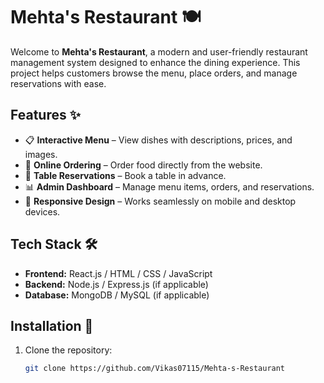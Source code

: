 # Mehta's Restaurant 🍽️

Welcome to **Mehta's Restaurant**, a modern and user-friendly restaurant management system designed to enhance the dining experience. This project helps customers browse the menu, place orders, and manage reservations with ease.

## Features ✨
- 📋 **Interactive Menu** – View dishes with descriptions, prices, and images.
- 🛒 **Online Ordering** – Order food directly from the website.
- 📅 **Table Reservations** – Book a table in advance.
- 📊 **Admin Dashboard** – Manage menu items, orders, and reservations.
- 📱 **Responsive Design** – Works seamlessly on mobile and desktop devices.

## Tech Stack 🛠️
- **Frontend:** React.js / HTML / CSS / JavaScript
- **Backend:** Node.js / Express.js (if applicable)
- **Database:** MongoDB / MySQL (if applicable)

## Installation 🚀
1. Clone the repository:
   ```bash
   git clone https://github.com/Vikas07115/Mehta-s-Restaurant
